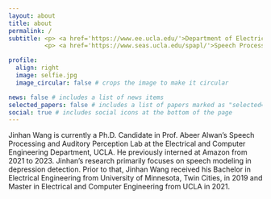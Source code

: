 ```yaml
---
layout: about
title: about
permalink: /
subtitle: <p> <a href='https://www.ee.ucla.edu/'>Department of Electrical and Computer Engineering, UCLA</a> </p>
          <p> <a href='https://www.seas.ucla.edu/spapl/'>Speech Processing and Auditory Perception Lab</a> </p>

profile:
  align: right
  image: selfie.jpg
  image_circular: false # crops the image to make it circular

news: false # includes a list of news items
selected_papers: false # includes a list of papers marked as "selected={true}"
social: true # includes social icons at the bottom of the page
---
```


Jinhan Wang is currently a Ph.D. Candidate in Prof. Abeer Alwan’s Speech Processing and Auditory Perception Lab at the Electrical and Computer Engineering Department, UCLA. He previously interned at Amazon from 2021 to 2023. Jinhan’s research primarily focuses on speech modeling in depression detection. Prior to that, Jinhan Wang received his Bachelor in Electrical Engineering from University of Minnesota, Twin Cities, in 2019 and Master in Electrical and Computer Engineering from UCLA in 2021.
